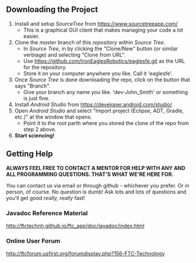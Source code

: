 ## Downloading the Project

1. Install and setup *SourceTree* from https://www.sourcetreeapp.com/
    * This is a graphical GUI client that makes managing your code a lot easier.
2. Clone the *master* branch of this *repository* within *Source Tree*.
    * In *Source Tree*, in by clicking the "Clone/New" button (or similar verbiage) and selecting "Clone from URL". 
    *  Use https://github.com/IronEaglesRobotics/eaglesfe.git as the URL for the repository.
    *  Store it on your computer anywhere you like. Call it 'eaglesfe'.
3. Once *Source Tree* is done downloading the repo, click on the button that says "Branch". 
    * Give your branch any name you like. 'dev-John_Smith' or something is just fine.
4. Install *Android Studio* from https://developer.android.com/studio/
5. Open *Android Studio* and select "Import project (Eclipse, ADT, Gradle, etc.)" at the window that opens.
    * Point it to the root parth where you stored the clone of the repo from step 2 above.
6. **Start sciencing!**

## Getting Help

**ALWAYS FEEL FREE TO CONTACT A MENTOR FOR HELP WITH ANY AND ALL PROGRAMMING QUESTIONS. THAT'S WHAT WE'RE HERE FOR.**

You can contact us via email or through github - whichever you prefer. Or in person, of course. No question is dumb! Ask lots and lots of questions and you'll get good *really, really* fast!

### Javadoc Reference Material
http://ftctechnh.github.io/ftc_app/doc/javadoc/index.html    

### Online User Forum
http://ftcforum.usfirst.org/forumdisplay.php?156-FTC-Technology
